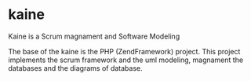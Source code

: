 kaine
=====

Kaine is a Scrum magnament and Software Modeling

The base of the kaine is the PHP (ZendFramework) project.
This project implements the scrum framework and the uml modeling, magnament the databases and the diagrams of database.
